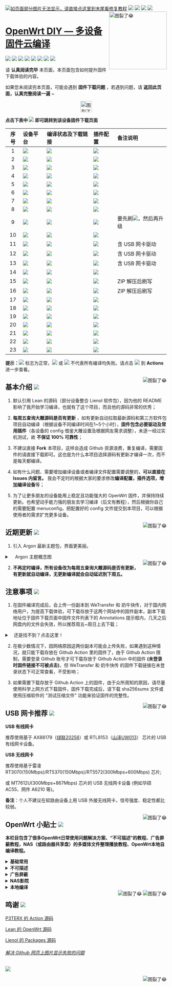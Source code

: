 [![如页面部分图片无法显示，请直接点这里到末尾看修复教程](https://visitor-badge.glitch.me/badge?page_id=OpenWrt-DIY-visitor-badge)](#解决-github-网页上图片显示失败的问题) [![](https://img.shields.io/github/stars/be-engineer/OpenWrt-DIY?color=FFFFFF)](https://github.com/be-engineer/OpenWrt-DIY/stargazers) [![](https://img.shields.io/github/forks/be-engineer/OpenWrt-DIY?color=FFFFFF)](https://github.com/be-engineer/OpenWrt-DIY/network/members) [![](https://img.shields.io/github/release-date/be-engineer/OpenWrt-DIY?color=FFFFFF&label=%E6%9B%B4%E6%96%B0%E6%97%A5%E6%9C%9F)](https://github.com/be-engineer/OpenWrt-DIY/actions) [![](https://img.shields.io/badge/QQ群-点击加入-FFFFFF.svg)](https://jq.qq.com/?_wv=1027&k=9Sh2iNhT)
<a href="#readme">
    <img src="https://img.vim-cn.com/48/6e4b91fdeefa201f93befdf858a13eefeaff5c.jpg" alt="图裂了😂" title="OpenWrt-DIY" align="right" height="180" />
</a>

[OpenWrt DIY — 多设备固件云编译](https://jq.qq.com/?_wv=1027&k=9Sh2iNhT)
======================

[![](https://img.shields.io/badge/-目录:-696969.svg)](#readme) [![](https://img.shields.io/badge/-基本介绍-F5F5F5.svg)](#基本介绍-) [![](https://img.shields.io/badge/-近期更新-F5F5F5.svg)](#近期更新-) [![](https://img.shields.io/badge/-注意事项-F5F5F5.svg)](#注意事项-) [![](https://img.shields.io/badge/-USB网卡推荐-F5F5F5.svg)](#usb-网卡推荐-) [![](https://img.shields.io/badge/-OpenWrt小贴士-F5F5F5.svg)](#openwrt-小贴士-) [![](https://img.shields.io/badge/-赞助本项目-F5F5F5.svg)](#赞助支持本项目-) [![](https://img.shields.io/badge/-鸣谢-F5F5F5.svg)](#鸣谢-)

请 **认真阅读完毕** 本页面，本页面包含如何提升固件下载体验的内容。

如果您未阅读完本页面，可能会遇到 **固件下载问题** ，若遇到问题，请 **返回此页面，认真完整阅读一遍** ~

<p align="center"><img src="https://img.shields.io/badge/-支持设备、编译状态及固件下载-FFFFFF.svg" height="35" alt="图裂了😂"/></p>

**点击下表中 [![](https://img.shields.io/badge/设备-passing-32CD32.svg)](https://github.com/be-engineer/OpenWrt-DIY/actions) 即可跳转到该设备固件下载页面** 

|    序号   |     设备平台     |   编译状态及下载链接 |   插件配置   | 备注说明   |
| :-----------------: | :------------- |:----------------- | :----------------- |  :----------------- | 
| 1 |   [![](https://img.shields.io/badge/OpenWrt-x86_64_(64位)-FFFFFF.svg)](https://github.com/be-engineer/OpenWrt-DIY/actions?query=workflow%3A%22Build+X86%2864bit%29+OpenWrt%22)    | [![](https://github.com/be-engineer/OpenWrt-DIY/workflows/Build%20X86(64bit)%20OpenWrt/badge.svg)](https://github.com/be-engineer/OpenWrt-DIY/actions?query=workflow%3A%22Build+X86%2864bit%29+OpenWrt%22) |[![](https://img.shields.io/badge/编译-配置-orange.svg)](https://github.com/be-engineer/OpenWrt-DIY/blob/main/config/x86_64.config) |  |  
| 2 |    [![](https://img.shields.io/badge/OpenWrt-x86_(32位)-FFFFFF.svg)](https://github.com/be-engineer/OpenWrt-DIY/actions?query=workflow%3A%22Build+X86%2832bit%29+OpenWrt%22)     |[![](https://github.com/be-engineer/OpenWrt-DIY/workflows/Build%20X86(32bit)%20OpenWrt/badge.svg)](https://github.com/be-engineer/OpenWrt-DIY/actions?query=workflow%3A%22Build+X86%2832bit%29+OpenWrt%22) |[![](https://img.shields.io/badge/编译-配置-orange.svg)](https://github.com/be-engineer/OpenWrt-DIY/blob/main/config/x86.config) | | 
| 3 |        [![](https://img.shields.io/badge/OpenWrt-竞斗云-FFFFFF.svg)](https://github.com/be-engineer/OpenWrt-DIY/actions?query=workflow%3A%22Build+G-Dock+OpenWrt%22)         |[![](https://github.com/be-engineer/OpenWrt-DIY/workflows/Build%20G-Dock%20OpenWrt/badge.svg)](https://github.com/be-engineer/OpenWrt-DIY/actions?query=workflow%3A%22Build+G-Dock+OpenWrt%22) |[![](https://img.shields.io/badge/编译-配置-orange.svg)](https://github.com/be-engineer/OpenWrt-DIY/blob/main/config/gdock-lean-openwrt.config)  | | 
| 4 |        [![](https://img.shields.io/badge/OpenWrt-极路由_B70-FFFFFF.svg)](https://github.com/be-engineer/OpenWrt-DIY/actions?query=workflow%3A%22Build+HiWiFi+B70+OpenWrt%22)        |[![](https://github.com/be-engineer/OpenWrt-DIY/workflows/Build%20HiWiFi%20B70%20OpenWrt/badge.svg)](https://github.com/be-engineer/OpenWrt-DIY/actions?query=workflow%3A%22Build+HiWiFi+B70+OpenWrt%22)|[![](https://img.shields.io/badge/编译-配置-orange.svg)](https://github.com/be-engineer/OpenWrt-DIY/blob/main/config/B70.config) | |
| 5 |        [![](https://img.shields.io/badge/OpenWrt-K2T-FFFFFF.svg)](https://github.com/be-engineer/OpenWrt-DIY/actions?query=workflow%3A%22Build+K2T+OpenWrt%22)           | [![](https://github.com/be-engineer/OpenWrt-DIY/workflows/Build%20K2T%20OpenWrt/badge.svg)](https://github.com/be-engineer/OpenWrt-DIY/actions?query=workflow%3A%22Build+K2T+OpenWrt%22)|[![](https://img.shields.io/badge/编译-配置-orange.svg)](https://github.com/be-engineer/OpenWrt-DIY/blob/main/config/Lean_LEDE_K2T.config) | | 
| 6 |        [![](https://img.shields.io/badge/OpenWrt-K2P-FFFFFF.svg)](https://github.com/be-engineer/OpenWrt-DIY/actions?query=workflow%3A%22Build+K2P+OpenWrt%22)           |[![](https://github.com/be-engineer/OpenWrt-DIY/workflows/Build%20K2P%20OpenWrt/badge.svg)](https://github.com/be-engineer/OpenWrt-DIY/actions?query=workflow%3A%22Build+K2P+OpenWrt%22)|[![](https://img.shields.io/badge/编译-配置-orange.svg)](https://github.com/be-engineer/OpenWrt-DIY/blob/main/config/Lean_LEDE_K2P.config) | | 
| 7 |       [![](https://img.shields.io/badge/OpenWrt-K3-FFFFFF.svg)](https://github.com/be-engineer/OpenWrt-DIY/actions?query=workflow%3A%22Build+K3+OpenWrt%22)           |[![](https://github.com/be-engineer/OpenWrt-DIY/workflows/Build%20K3%20OpenWrt/badge.svg)](https://github.com/be-engineer/OpenWrt-DIY/actions?query=workflow%3A%22Build+K3+OpenWrt%22) |[![](https://img.shields.io/badge/编译-配置-orange.svg)](https://github.com/be-engineer/OpenWrt-DIY/blob/main/config/k3.config)  |  | 
| 8 |       [![](https://img.shields.io/badge/OpenWrt-N1_盒子-FFFFFF.svg)](https://github.com/be-engineer/OpenWrt-DIY/actions?query=workflow%3A%22Build+N1+OpenWrt%22)         |[![](https://github.com/be-engineer/OpenWrt-DIY/workflows/Build%20N1%20OpenWrt/badge.svg)](https://github.com/be-engineer/OpenWrt-DIY/actions?query=workflow%3A%22Build+N1+OpenWrt%22) |[![](https://img.shields.io/badge/编译-配置-orange.svg)](https://github.com/be-engineer/OpenWrt-DIY/blob/main/config/Lean_Docker_LEDE_N1.config)  | | 
| 9 |    [![](https://img.shields.io/badge/OpenWrt-红米_AC2100-FFFFFF.svg)](https://github.com/be-engineer/OpenWrt-DIY/actions?query=workflow%3A%22Build+Redmi+AC2100+OpenWrt%22)     | [![](https://github.com/be-engineer/OpenWrt-DIY/workflows/Build%20Redmi%20AC2100%20OpenWrt/badge.svg)](https://github.com/be-engineer/OpenWrt-DIY/actions?query=workflow%3A%22Build+Redmi+AC2100+OpenWrt%22) |[![](https://img.shields.io/badge/编译-配置-orange.svg)](https://github.com/be-engineer/OpenWrt-DIY/blob/main/config/redmi_ac2100.config) |要先刷[![](https://img.shields.io/badge/AC2100底包-FFFFFF.svg)](https://github.com/be-engineer/OpenWrt-DIY/tree/main/ac2100-base-packge)，然后再升级| 
| 10 |    [![](https://img.shields.io/badge/OpenWrt-Newifi3_D2-FFFFFF.svg)](https://github.com/be-engineer/OpenWrt-DIY/actions?query=workflow%3A%22Build+Newifi+D2+OpenWrt%22)      |  [![](https://github.com/be-engineer/OpenWrt-DIY/workflows/Build%20Newifi%20D2%20OpenWrt/badge.svg)](https://github.com/be-engineer/OpenWrt-DIY/actions?query=workflow%3A%22Build+Newifi+D2+OpenWrt%22) |[![](https://img.shields.io/badge/编译-配置-orange.svg)](https://github.com/be-engineer/OpenWrt-DIY/blob/main/config/Newifi_D2.config)  | | 
| 11 |    [![](https://img.shields.io/badge/OpenWrt-树莓派_1B/1B+-FFFFFF.svg)](https://github.com/be-engineer/OpenWrt-DIY/actions?query=workflow%3A%22Build+RaspBerryPi1+OpenWrt%22)   | [![](https://github.com/be-engineer/OpenWrt-DIY/workflows/Build%20RaspBerryPi1%20OpenWrt/badge.svg)](https://github.com/be-engineer/OpenWrt-DIY/actions?query=workflow%3A%22Build+RaspBerryPi1+OpenWrt%22) |[![](https://img.shields.io/badge/编译-配置-orange.svg)](https://github.com/be-engineer/OpenWrt-DIY/blob/main/config/rpi1-lean-openwrt.config) | 含 USB 网卡驱动 |
| 12 |    [![](https://img.shields.io/badge/OpenWrt-树莓派_3B/3B+-FFFFFF.svg)](https://github.com/be-engineer/OpenWrt-DIY/actions?query=workflow%3A%22Build+RaspBerryPi3+OpenWrt%22)   | [![](https://github.com/be-engineer/OpenWrt-DIY/workflows/Build%20RaspBerryPi3%20OpenWrt/badge.svg)](https://github.com/be-engineer/OpenWrt-DIY/actions?query=workflow%3A%22Build+RaspBerryPi3+OpenWrt%22) |[![](https://img.shields.io/badge/编译-配置-orange.svg)](https://github.com/be-engineer/OpenWrt-DIY/blob/main/config/rpi3-lean-openwrt.config) | 含 USB 网卡驱动 |
| 13 |    [![](https://img.shields.io/badge/OpenWrt-树莓派_4B-FFFFFF.svg)](https://github.com/be-engineer/OpenWrt-DIY/actions?query=workflow%3A%22Build+RaspBerryPi4+OpenWrt%22)    | [![](https://github.com/be-engineer/OpenWrt-DIY/workflows/Build%20RaspBerryPi4%20OpenWrt/badge.svg)](https://github.com/be-engineer/OpenWrt-DIY/actions?query=workflow%3A%22Build+RaspBerryPi4+OpenWrt%22)  |[![](https://img.shields.io/badge/编译-配置-orange.svg)](https://github.com/be-engineer/OpenWrt-DIY/blob/main/config/raspberrypi4.config)  | 含 USB 网卡驱动 |
| 14 |     [![](https://img.shields.io/badge/OpenWrt-小娱_C5-FFFFFF.svg)](https://github.com/be-engineer/OpenWrt-DIY/actions?query=workflow%3A%22Build+XiaoYu+XY-C5+OpenWrt%22)        | [![](https://github.com/be-engineer/OpenWrt-DIY/workflows/Build%20XiaoYu%20XY-C5%20OpenWrt/badge.svg)](https://github.com/be-engineer/OpenWrt-DIY/actions?query=workflow%3A%22Build+XiaoYu+XY-C5+OpenWrt%22)   |[![](https://img.shields.io/badge/编译-配置-orange.svg)](https://github.com/be-engineer/OpenWrt-DIY/blob/main/config/xiaoyu_xy-c5.config)  |  |
| 15|      [![](https://img.shields.io/badge/OpenWrt-NanoPi_NEO2-FFFFFF.svg)](https://github.com/be-engineer/OpenWrt-DIY/actions?query=workflow%3A%22Build+NanoPi+NEO2+OpenWrt%22)     |  [![](https://github.com/be-engineer/OpenWrt-DIY/workflows/Build%20NanoPi%20NEO2%20OpenWrt/badge.svg)](https://github.com/be-engineer/OpenWrt-DIY/actions?query=workflow%3A%22Build+NanoPi+NEO2+OpenWrt%22)  |[![](https://img.shields.io/badge/编译-配置-orange.svg)](https://github.com/be-engineer/OpenWrt-DIY/blob/main/config/NEO2.config)  | ZIP 解压后刷写 |
| 16|      [![](https://img.shields.io/badge/OpenWrt-NanoPi_R2S-FFFFFF.svg)](https://github.com/be-engineer/OpenWrt-DIY/actions?query=workflow%3A%22Build+NanoPi+R2S+OpenWrt%22)     |  [![](https://github.com/be-engineer/OpenWrt-DIY/workflows/Build%20NanoPi%20R2S%20OpenWrt/badge.svg)](https://github.com/be-engineer/OpenWrt-DIY/actions?query=workflow%3A%22Build+NanoPi+R2S+OpenWrt%22)  |[![](https://img.shields.io/badge/编译-配置-orange.svg)](https://github.com/be-engineer/OpenWrt-DIY/blob/main/config/r2s.config)  | ZIP 解压后刷写 |
| 17|     [![](https://img.shields.io/badge/OpenWrt-小米_R3G-FFFFFF.svg)](https://github.com/be-engineer/OpenWrt-DIY/actions?query=workflow%3A%22Build+Mi+R3G+OpenWrt%22)   | [![](https://github.com/be-engineer/OpenWrt-DIY/workflows/Build%20Mi%20R3G%20OpenWrt/badge.svg)](https://github.com/be-engineer/OpenWrt-DIY/actions?query=workflow%3A%22Build+Mi+R3G+OpenWrt%22) |[![](https://img.shields.io/badge/编译-配置-orange.svg)](https://github.com/be-engineer/OpenWrt-DIY/blob/main/config/r3g.config) |   |
| 18|     [![](https://img.shields.io/badge/OpenWrt-小米_R3P-FFFFFF.svg)](https://github.com/be-engineer/OpenWrt-DIY/actions?query=workflow%3A%22Build+Mi+R3P+OpenWrt%22)   | [![](https://github.com/be-engineer/OpenWrt-DIY/workflows/Build%20Mi%20R3P%20OpenWrt/badge.svg)](https://github.com/be-engineer/OpenWrt-DIY/actions?query=workflow%3A%22Build+Mi+R3P+OpenWrt%22) |[![](https://img.shields.io/badge/编译-配置-orange.svg)](https://github.com/be-engineer/OpenWrt-DIY/blob/main/config/r3p.config) |   |
| 19|     [![](https://img.shields.io/badge/OpenWrt-小米_Mini-FFFFFF.svg)](https://github.com/be-engineer/OpenWrt-DIY/actions?query=workflow%3A%22Build+Mi+Mini+OpenWrt%22)   | [![](https://github.com/be-engineer/OpenWrt-DIY/workflows/Build%20Mi%20Mini%20OpenWrt/badge.svg)](https://github.com/be-engineer/OpenWrt-DIY/actions?query=workflow%3A%22Build+Mi+Mini+OpenWrt%22) |[![](https://img.shields.io/badge/编译-配置-orange.svg)](https://github.com/be-engineer/OpenWrt-DIY/blob/main/config/Mi_mini.config) |   |
| 20|     [![](https://img.shields.io/badge/OpenWrt-星际宝盒_CM520-FFFFFF.svg)](https://github.com/be-engineer/OpenWrt-DIY/actions?query=workflow%3A%22Build+%E6%98%9F%E9%99%85%E5%AE%9D%E7%9B%92+CM520+OpenWrt%22)   | [![](https://github.com/be-engineer/OpenWrt-DIY/workflows/Build%20星际宝盒%20CM520%20OpenWrt/badge.svg)](https://github.com/be-engineer/OpenWrt-DIY/actions?query=workflow%3A%22Build+%E6%98%9F%E9%99%85%E5%AE%9D%E7%9B%92+CM520+OpenWrt%22) |[![](https://img.shields.io/badge/编译-配置-orange.svg)](https://github.com/be-engineer/OpenWrt-DIY/blob/main/config/CM520.config) |   |
| 21|     [![](https://img.shields.io/badge/OpenWrt-Amlogic_S905X3-FFFFFF.svg)](https://github.com/be-engineer/OpenWrt-DIY/actions?query=workflow%3A%22Build+Amlogic+S905X3+OpenWrt%22)   | [![](https://github.com/be-engineer/OpenWrt-DIY/workflows/Build%20Amlogic%20S905X3%20OpenWrt/badge.svg)](https://github.com/be-engineer/OpenWrt-DIY/actions?query=workflow%3A%22Build+Amlogic+S905X3+OpenWrt%22) |[![](https://img.shields.io/badge/编译-配置-orange.svg)](https://github.com/be-engineer/OpenWrt-DIY/blob/main/config/S905x3.config) |   |
| 22|     [![](https://img.shields.io/badge/OpenWrt-香橙派_Zero_Plus-FFFFFF.svg)](https://github.com/be-engineer/OpenWrt-DIY/actions?query=workflow%3A%22Build+%E9%A6%99%E6%A9%99%E6%B4%BE+Zero+Plus+OpenWrt%22)   | [![](https://github.com/be-engineer/OpenWrt-DIY/workflows/Build%20香橙派%20Zero%20Plus%20OpenWrt/badge.svg)](https://github.com/be-engineer/OpenWrt-DIY/actions?query=workflow%3A%22Build+%E9%A6%99%E6%A9%99%E6%B4%BE+Zero+Plus+OpenWrt%22) |[![](https://img.shields.io/badge/编译-配置-orange.svg)](https://github.com/be-engineer/OpenWrt-DIY/blob/main/config/opzp.config) |   |
| 23|     [![](https://img.shields.io/badge/OpenWrt-优酷_L1-FFFFFF.svg)](https://github.com/be-engineer/OpenWrt-DIY/actions?query=workflow%3A%22Build+Youku+L1+OpenWrt%22)   | [![](https://github.com/be-engineer/OpenWrt-DIY/workflows/Build%20Youku%20L1%20OpenWrt/badge.svg)](https://github.com/be-engineer/OpenWrt-DIY/actions?query=workflow%3A%22Build+Youku+L1+OpenWrt%22) |[![](https://img.shields.io/badge/编译-配置-orange.svg)](https://github.com/be-engineer/OpenWrt-DIY/blob/main/config/youkuL1.config) |   |

**提示：**[![](https://img.shields.io/badge/设备-passing-32CD32.svg)](https://github.com/be-engineer/OpenWrt-DIY/actions) 标志为正常，[![](https://img.shields.io/badge/设备-failing-DC143C.svg)](https://github.com/be-engineer/OpenWrt-DIY/actions) 或 [![](https://img.shields.io/badge/设备-no_status-A9A9A9.svg)](https://github.com/be-engineer/OpenWrt-DIY/actions) 不代表所有编译均失败。请点击 [![](https://img.shields.io/badge/设备-状态-32CD32.svg)](https://github.com/be-engineer/OpenWrt-DIY/actions) 到 **Actions** 进一步查看。

<a href="#readme">
    <img src="https://img.shields.io/badge/-返回顶部-orange.svg" alt="图裂了😂" title="返回顶部" align="right"/>
</a>

## 基本介绍 [![](https://img.shields.io/badge/-基本介绍-F5F5F5.svg)](#基本介绍-)

1. 默认引用 Lean 的源码（部分设备整合 Lienol 软件包），因为他的 README 影响了我开始学习编译，也就有了这个项目，而且他的源码非常的优秀；

2.  **每周五查询大雕源码是否有更新** ，如有更新自动拉取最新源码和第三方软件包项目自动编译（根据设备不同编译时间在1~5个小时），**固件包含必要驱动及常用插件**（各设备的 config 借鉴大雕设置及根据网友需求调整），未逐一经过实机测试，故 **不保证 100% 可靠性**；

3. 不建议直接 **Fork** 本项目，这样会造成 Github 资源浪费，重复编译，需要固件的请直接下载即可。这也是为什么本项目选择源码有更新才编译一次，而不是每天都编译。

4. 如有什么问题、需要增加编译设备或者编译文件配置需要调整的，**可以直接在 Issues 内留言。** 我会不定时的根据大家的要求修改**编译配置，插件选项，增加编译设备**等；

5. 为了让更多朋友的设备能用上稳定且功能强大的 OpenWrt 固件，并保持持续更新。也希望动手能力强的朋友去学习编译（后文有教程），然后根据你自己的需要配置 menuconfig，把配置好的 config 文件提交到本项目，可以根据使用者的需求扩充更多设备。

<a href="#readme">
    <img src="https://img.shields.io/badge/-返回顶部-orange.svg" alt="图裂了😂" title="返回顶部" align="right"/>
</a>

## 近期更新 [![](https://img.shields.io/badge/-近期更新-F5F5F5.svg)](#近期更新-)

1. 引入 Argon 最新主题包，界面更美丽。

<details>
 <summary>&nbsp;&nbsp;&nbsp; Argon 主题概念图</summary>
   
<br/>
    
<img src="https://github.com/jerrykuku/luci-theme-argon/raw/master/Screenshots/screenshot_pc.jpg" alt="图裂了😂需要机场才能正常显示"/><br/>
<img src="https://github.com/jerrykuku/luci-theme-argon/raw/master/Screenshots/screenshot_phone.jpg" alt="图裂了😂需要机场才能正常显示"/><br/>    
</details>

<a href="#readme">
    <img src="https://img.shields.io/badge/-返回顶部-orange.svg" alt="图裂了😂" title="返回顶部" align="right"/>
</a>

2. **不再定时编译，所有设备改为每周五查询大雕源码是否有更新，有更新就自动编译，无更新编译就会自动延迟到下周五。**

## 注意事项 [![](https://img.shields.io/badge/-注意事项-F5F5F5.svg)](#注意事项-)

1. 在固件编译完成后，会上传一份副本到 WeTransfer 和 奶牛快传，对于国内网络用户，为提高下载体验，可下载存放于这两个网站中的固件副本，副本下载地址位于固件下载页面中固件文件列表下的 Annotations 提示框内，几天之后网盘内的文件会失效，所以推荐周五~周日上去下载；
<details>
 <summary>&nbsp;&nbsp;&nbsp;还是找不到？点击这里！</summary>
 
<br/>
<img src="https://img.vim-cn.com/ef/2481045f0a6fac8ee6c0c437b5c225ee880295.png" alt="图裂了😂"/><br/>    
<img src="https://img.vim-cn.com/c3/d67668400c0433d0b6bf0b0a594a03a7d4d7cc.png" alt="图裂了😂"/><br/>
</details>

2. 在极少数情况下，因网络原因这两份副本可能会上传失败，如果遇到这种情况，就只能下载存放在 Github Action 里的固件了，由于 Github Action 限制，需要登录 Github 账号才可下载存放于 Github Action 中的固件 **(未登录时固件链接不可被点击)**，但 WeTransfer 和 奶牛快传 的固件下载链接在未登录状态下可正常查看，不受影响；

3. 如果需要下载存放于 Github Action 上的固件，由于众所周知的原因，请尽量使用科学上网方式下载固件，固件下载完成后，请下载 sha256sums 文件或使用压缩软件的 "测试压缩文件" 功能来验证固件的完整性。

<a href="#readme">
    <img src="https://img.shields.io/badge/-返回顶部-orange.svg" alt="图裂了😂" title="返回顶部" align="right"/>
</a>

## USB 网卡推荐 [![](https://img.shields.io/badge/-USB网卡推荐-F5F5F5.svg)](#usb-网卡推荐-)

**USB 有线网卡**

推荐使用基于 AX88179（[绿联20256](https://item.jd.com/1205967.html)）或 RTL8153（[山泽UW013](https://item.jd.com/6375404.html)） 芯片的 USB 有线网卡设备。

**USB 无线网卡**

推荐使用基于雷凌 RT3070(150Mbps)/RT5370(150Mbps)/RT5572(300Mbps+600Mbps) 芯片;  

或 MT7612U(300Mbps+867Mbps) 芯片的 USB 无线网卡设备 (例如华硕 AC55、网件 A6210 等)。

**备注**：个人不建议在软路由设备上用 USB 外接无线网卡，信号强度、稳定性都比较弱。

<a href="#readme">
    <img src="https://img.shields.io/badge/-返回顶部-orange.svg" alt="图裂了😂" title="返回顶部" align="right"/>
</a>

## OpenWrt 小贴士 [![](https://img.shields.io/badge/-OpenWrt小贴士-F5F5F5.svg)](#openwrt-小贴士-)

**本栏目包含了很多OpenWrt日常使用问题解决方案、“不可描述”的教程、广告屏蔽教程，NAS（或路由器共享盘）的多媒体文件整理播放教程、OpenWrt本地自编译教程。**

<details>
 <summary><b>基础常用</b></summary>

<br/>

[OpenWrt 基础配置](https://github.com/be-engineer/OpenWrt-DIY/wiki/OpenWrt-%E5%9F%BA%E7%A1%80%E9%85%8D%E7%BD%AE)

[OpenWrt 网络共享文件和 Transmission 使用技巧，再也没有恼人的权限问题](https://youtu.be/wmR7o9p9vSY)

[SD 卡设备固件刷写程序 BalenaEtcher](https://www.balena.io/etcher/)

</details>

<details>
 <summary><b>不可描述</b></summary>

<br/>

[最好的 OpenWrt 路由器 shadowsocks 自动翻墙、科学上网教程](https://github.com/softwaredownload/openwrt-fanqiang)

[自由上网方法大全](https://github.com/Alvin9999/new-pac/wiki)

[Clash for Windows](https://github.com/Fndroid/clash_for_windows_pkg)

[翻墙软件 VPN 推荐指南（含 2020 优惠）](https://github.com/vpncn/vpncn.github.io)

[免费机场节点获取](https://github.com/hugetiny/awesome-vpn/blob/master/READMECN.md)

</details>

<details>
 <summary><b>广告屏蔽</b></summary>

<br/>

[anti-AD 中文区命中率最高的广告过滤列表](https://github.com/privacy-protection-tools/anti-AD)

[最完善的 iOS 翻墙规则](https://github.com/h2y/Shadowrocket-ADBlock-Rules)

[国内加速过滤广告规则订阅](https://github.com/Silentely/AdBlock-Acceleration)

</details>

<details>
 <summary><b>NAS影院</b></summary>

<br/>

[最NB的家庭影院播放器KODI](http://www.kodiplayer.cn/)

[全球5000多个IPTV频道](https://github.com/iptv-org/iptv)

</details>

<details>
 <summary><b>本地编译</b></summary>

<br/>

[基本编译教程](https://blog.csdn.net/Dreame_Architect/article/details/101527640)

[WIN10 内置 Ubuntu 子系统编译教程](http://www.fuweijun.com/index.php/2019/07/03/win10%E5%AD%90linux%E7%B3%BB%E7%BB%9F%E7%BC%96%E8%AF%91openwrt/)

[Win10 子系统 Ubuntu18.04 下编译 OpenWrt 问题及解决方法](https://blog.csdn.net/khaunag/article/details/104854536)

[Ubuntu 默认源更新慢可更换清华大学镜像源](https://mirror.tuna.tsinghua.edu.cn/help/ubuntu/)

[Lean's OpenWrt 插件大全](https://github.com/be-engineer/OpenWrt-DIY/wiki/Lean‘s-OpenWrt-——LuCI-Applications-插件说明)

</details>

<a href="#readme">
    <img src="https://img.shields.io/badge/-返回顶部-orange.svg" alt="图裂了😂" title="返回顶部" align="right"/>
</a>

<a href="#readme">
    <img src="https://img.shields.io/badge/-返回顶部-orange.svg" alt="图裂了😂" title="返回顶部" align="right"/>
</a>

## 鸣谢 [![](https://img.shields.io/badge/-鸣谢-F5F5F5.svg)](#鸣谢-)
 
[P3TERX 的 Action 源码](https://github.com/P3TERX/Actions-OpenWrt)

[Lean 的 OpenWrt 源码](https://github.com/coolsnowwolf/lede)

[Lienol 的 Packages 源码](https://github.com/Lienol/openwrt-packages)

###### [解决 Github 网页上图片显示失败的问题](https://blog.csdn.net/qq_38232598/article/details/91346392)

[![](https://img.shields.io/badge/QQ群-点击加入-FFFFFF.svg)](https://jq.qq.com/?_wv=1027&k=9Sh2iNhT)

<a href="#readme">
    <img src="https://img.shields.io/badge/-返回顶部-orange.svg" alt="图裂了😂" title="返回顶部" align="right"/>
</a>

